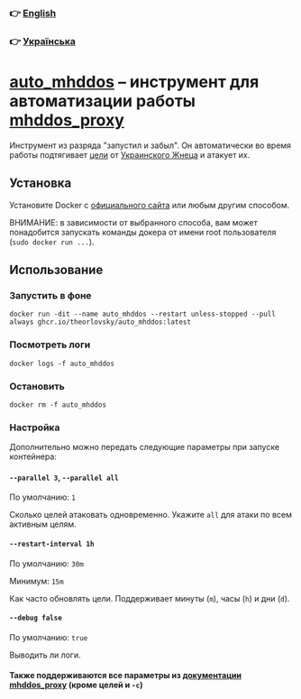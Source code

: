 ### 👉 [English](./README.md)

### 👉 [Українська](./README.uk.md)

# [auto_mhddos](https://github.com/theorlovsky/auto_mhddos) – инструмент для автоматизации работы [mhddos_proxy](https://github.com/porthole-ascend-cinnamon/mhddos_proxy)

Инструмент из разряда "запустил и забыл". Он автоматически во время работы
подтягивает [цели](https://raw.githubusercontent.com/Aruiem234/auto_mhddos/main/runner_targets)
от [Украинского Жнеца](https://t.me/ukrainian_reaper_ddos) и атакует их.

## Установка

Установите Docker с [официального сайта](https://docs.docker.com/get-docker/) или любым другим способом.

ВНИМАНИЕ: в зависимости от выбранного способа, вам может понадобится запускать команды докера от имени root
пользователя (`sudo docker run ...`).

## Использование

### Запустить в фоне

```shell
docker run -dit --name auto_mhddos --restart unless-stopped --pull always ghcr.io/theorlovsky/auto_mhddos:latest
```

### Посмотреть логи

```shell
docker logs -f auto_mhddos
```

### Остановить

```shell
docker rm -f auto_mhddos
```

### Настройка

Дополнительно можно передать следующие параметры при запуске контейнера:

#### `--parallel 3`, `--parallel all`

По умолчанию: `1`

Сколько целей атаковать одновременно. Укажите `all` для атаки по всем активным целям.

#### `--restart-interval 1h`

По умолчанию: `30m`

Минимум: `15m`

Как часто обновлять цели. Поддерживает минуты (`m`), часы (`h`) и дни (`d`).

#### `--debug false`

По умолчанию: `true`

Выводить ли логи.

#### Также поддерживаются все параметры из [документации mhddos_proxy](https://github.com/porthole-ascend-cinnamon/mhddos_proxy#usage) (кроме целей и `-c`)
